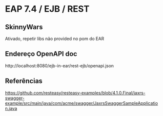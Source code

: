 # EAP 7.4 / EJB / REST

## SkinnyWars

Ativado, repetir libs não provided no pom do EAR

## Endereço OpenAPI doc

http://localhost:8080/ejb-in-ear/rest-ejb/openapi.json

## Referências

https://github.com/resteasy/resteasy-examples/blob/4.1.0.Final/jaxrs-swagger-example/src/main/java/com/acme/swagger/JaxrsSwaggerSampleApplication.java

